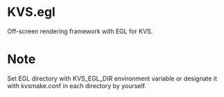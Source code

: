 # KVS.egl
Off-screen rendering framework with EGL for KVS.

# Note
Set EGL directory with KVS_EGL_DIR environment variable or designate it with kvsmake.conf in each directory by yourself.
